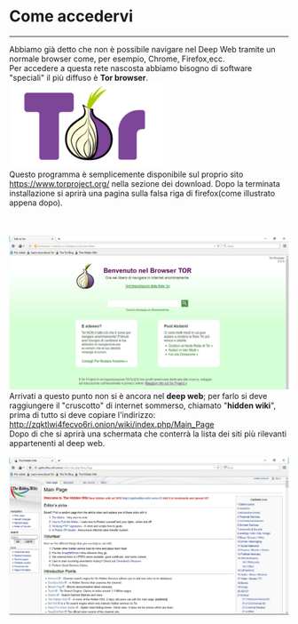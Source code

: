# Come accedervi
---

Abbiamo già detto che non è possibile navigare nel Deep Web tramite un normale browser come, per esempio, Chrome, Firefox,ecc.<br/>
Per accedere a questa rete nascosta abbiamo bisogno di software "speciali" il più diffuso è **Tor browser**.<br/>
![](logo_tor.png)<br/>
Questo programma è semplicemente disponibile sul proprio sito https://www.torproject.org/ nella sezione dei download. Dopo la terminata installazione si aprirà una pagina sulla falsa riga di firefox(come illustrato appena dopo).<br/><br/><br/><br/>
![](screen_tor.JPG)<br/>
Arrivati a questo punto non si è ancora nel **deep web**; per farlo si deve raggiungere il "cruscotto" di internet sommerso, chiamato "**hidden wiki**", prima di tutto si deve copiare l'indirizzo: http://zqktlwi4fecvo6ri.onion/wiki/index.php/Main_Page <br/>
Dopo di che si aprirà una schermata che conterrà la lista dei siti più rilevanti appartenenti al deep web.<br/><br/>
![](hidden_wiki.JPG)